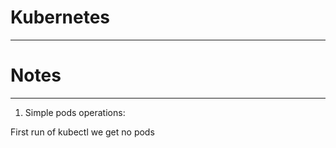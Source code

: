 

# Kubernetes

---


# Notes

---


1. Simple pods operations:

First run of kubectl we get no pods 